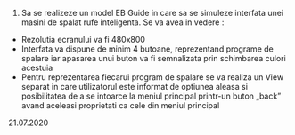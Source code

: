 1.	Sa se realizeze un model  EB Guide in care sa se simuleze interfata unei  masini de spalat rufe inteligenta. 
Se va avea in vedere :
-	Rezolutia ecranului va fi 480x800
-	Interfata va dispune de minim 4 butoane,  reprezentand programe de spalare iar apasarea unui buton va fi semnalizata prin schimbarea culori acestuia
-	Pentru reprezentarea fiecarui program de spalare se va realiza un View separat in care utilizatorul este informat de optiunea aleasa si posibilitatea de a se intoarce la meniul principal printr-un buton „back”  avand aceleasi proprietati ca cele din meniul principal

21.07.2020
